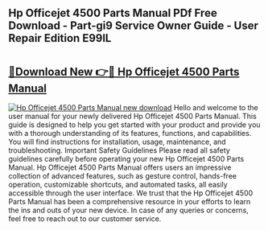 ## Hp Officejet 4500 Parts Manual PDf Free Download - Part-gi9 Service Owner Guide - User Repair Edition E99lL

# <h2><a href="http://bc81078.oget.top/?id=Hp+Officejet+4500+Parts+Manual">🔗Download New 👉🔴 Hp Officejet 4500 Parts Manual</a></h2>

[![Hp Officejet 4500 Parts Manual new download](https://i.imgur.com/5g1atiW.png)](http://bc81078.oget.top/?id=Hp+Officejet+4500+Parts+Manual)
Hello and welcome to the user manual for your newly delivered Hp Officejet 4500 Parts Manual. This guide is designed to help you get started with your product and provide you with a thorough understanding of its features, functions, and capabilities. You will find instructions for installation, usage, maintenance, and troubleshooting. Important Safety Guidelines Please read all safety guidelines carefully before operating your new Hp Officejet 4500 Parts Manual. Hp Officejet 4500 Parts Manual offers users an impressive collection of advanced features, such as gesture control, hands-free operation, customizable shortcuts, and automated tasks, all easily accessible through the user interface. We trust that the Hp Officejet 4500 Parts Manual has been a comprehensive resource in your efforts to learn the ins and outs of your new device. In case of any queries or concerns, feel free to reach out to our customer service.
